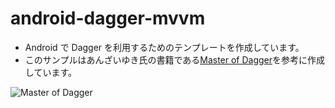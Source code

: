 # android-dagger-mvvm

- Android で Dagger を利用するためのテンプレートを作成しています。
- このサンプルはあんざいゆき氏の書籍である[Master of Dagger](https://www.google.com/search?q=master+of+dagger&oq=master+of+dagger&aqs=chrome..69i57.3137j0j7&sourceid=chrome&ie=UTF-8)を参考に作成しています。

![Master of Dagger](https://booth.pximg.net/dac5443b-c661-4e74-84dd-b914e12fb633/i/1577764/d9d537ca-896d-4a6d-87a2-7461adff9e89_base_resized.jpg)